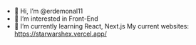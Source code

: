 - 👋 Hi, I’m @erdemonal11
- 👀 I’m interested in Front-End
- 🌱 I’m currently learning React, Next.js
  My current websites:  https://starwarshex.vercel.app/

<!---
erdemonal11/erdemonal11 is a ✨ special ✨ repository because its `README.md` (this file) appears on your GitHub profile.
You can click the Preview link to take a look at your changes.
--->
